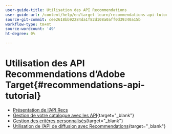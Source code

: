 ```yaml
---
user-guide-title: Utilisation des API Recommendations
user-guide-url: /content/help/en/target-learn/recommendations-api-tutorial/recs-api-overview.html
source-git-commit: cee2618bb92284da1f82d108a0aff0d39340a15b
workflow-type: tm+mt
source-wordcount: '49'
ht-degree: 0%

---
```



# Utilisation des API Recommendations d’Adobe Target{#recommendations-api-tutorial}

+ [Présentation de l’API Recs](recs-api-overview.md)
+ [Gestion de votre catalogue avec les API](https://developer.adobe.com/target/before-administer/recs-api/manage-catalog/){target=&quot;_blank&quot;}
+ [Gestion des critères personnalisés](https://developer.adobe.com/target/before-administer/recs-api/manage-custom-criteria/){target=&quot;_blank&quot;}
+ [Utilisation de l’API de diffusion avec Recommendations](https://developer.adobe.com/target/before-administer/recs-api/fetch-recs-server-side-delivery-api/){target=&quot;_blank&quot;}

<!--+ [Debug API calls](6debug.md)
+ [Download the Calculated Recommendations CSV](7download-calc-recs-csv.md)-->

<!--
+ Managing your Catalog with APIs{#manage-catalog}
  + [Create and update items](manage-catalog/saveEntities.md)
  + [Delete items](manage-catalog/deleteEntities.md)
  + [Delete All Items](manage-catalog/concepts.md)
  + [Get item details](manage-catalog/base-implementation.md)
+ Managing Custom Criteria{#use-cases}
  + [Home Page](use-cases/home-page.md)
  + [Product Pages](use-cases/product-pages.md)
  + [Category Pages](use-cases/category-pages.md)
  + [Add to Cart Modals](use-cases/add-to-cart-modals.md)
  + [Cart Page](use-cases/cart-page.md)
  + [Order Confirmation Page](use-cases/order-confirmation-page.md)-->

